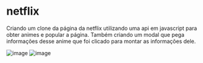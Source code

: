 # netflix
Criando um clone da página da netflix utilizando uma api em javascript para obter animes e popular a página. Também criando um modal que pega informações desse anime que foi clicado para montar as informações dele.

![image](https://user-images.githubusercontent.com/91390174/161408789-4abc3cc1-34d7-440b-a7be-586cfa80194a.png)
![image](https://user-images.githubusercontent.com/91390174/161408792-59d909b7-1243-45b9-b4d0-e5c961049d2d.png)
